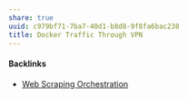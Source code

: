 ```yaml
---
share: true
uuid: c979bf71-7ba7-40d1-b8d8-9f8fa6bac238
title: Docker Traffic Through VPN
---
```

#### Backlinks

* [Web Scraping Orchestration](/dd43be98-5e8e-45b2-b279-6cfb7474bba9)